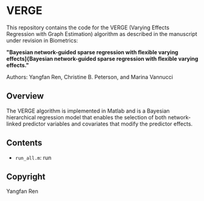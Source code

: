 # VERGE

This repository contains the code for the VERGE (Varying Effects Regression with Graph Estimation) algorithm as described in the manuscript under revision in Biometrics:

**"Bayesian network-guided sparse regression with flexible varying effects]{Bayesian network-guided sparse regression with flexible varying effects."**


Authors: Yangfan Ren, Christine B. Peterson, and Marina Vannucci

## Overview

The VERGE algorithm is implemented in Matlab and is a Bayesian hierarchical regression model that enables the selection of both network-linked predictor variables and covariates that modify the predictor effects.

## Contents

- `run_all.m`: run



## Copyright

Yangfan Ren
